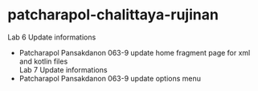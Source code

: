 # patcharapol-chalittaya-rujinan
Lab 6 Update informations
 -  Patcharapol Pansakdanon 063-9 update home fragment page for xml and kotlin files <br>
Lab 7 Update informations
 -  Patcharapol Pansakdanon 063-9 update options menu

